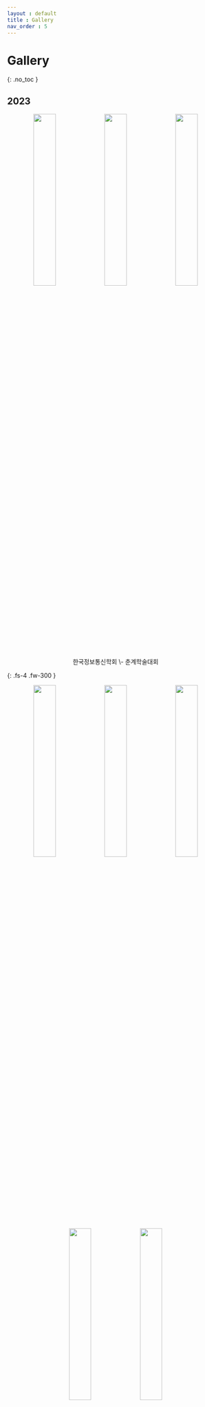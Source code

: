 ```yaml
---
layout : default
title : Gallery
nav_order : 5
---
```


# Gallery
{: .no_toc }

## 2023
<p align="center">
  <img src="https://github.com/sungshincrypto/sungshincrypto.github.io/assets/143777085/ad32f81a-b8fd-40aa-bbf7-eb22d73de325" align="center" width="32%">
  <img src="https://github.com/sungshincrypto/sungshincrypto.github.io/assets/143777085/a2ce9094-5153-4d4c-b71d-87b96122c5b7" align="center" width="32%">
  <img src="https://github.com/sungshincrypto/sungshincrypto.github.io/assets/143777085/b37d85e3-bc26-4344-81ad-7ce29dac5d30" align="center" width="32%">
  <figcaption align="center">한국정보통신학회 \- 춘계학술대회</figcaption>
</p>
{: .fs-4 .fw-300 }  

<p align="center">
  <img src="https://github.com/sungshincrypto/sungshincrypto.github.io/assets/143777085/d9ba2163-c78d-4012-9048-d5792e768333" align="center" width="32%">
  <img src="https://github.com/sungshincrypto/sungshincrypto.github.io/assets/143777085/887b0f1b-906d-4636-b999-dd3837757e24" align="center" width="32%">
  <img src="https://github.com/sungshincrypto/sungshincrypto.github.io/assets/143777085/fe3b5a57-1b23-4862-afec-ba1309003de4" align="center" width="32%">
</p>
<p align="center">
  <img src="https://github.com/sungshincrypto/sungshincrypto.github.io/assets/143777085/0f7128c5-8564-4f43-949f-b2e7ed40e326" align="center" width="32%">
  <img src="https://github.com/sungshincrypto/sungshincrypto.github.io/assets/143777085/4257905f-6279-491a-afcc-d0a5db8d30ce" align="center" width="32%">
</p>
<p align="center">
  <img src="https://github.com/sungshincrypto/sungshincrypto.github.io/assets/143777085/0b587b3a-5880-46d4-861a-d6e775377ee9" align="center" width="32%">
  <img src="https://github.com/sungshincrypto/sungshincrypto.github.io/assets/143777085/a9be9ef8-6002-4f67-8a1a-4e2127fc5e7a" align="center" width="32%">
  <img src="https://github.com/sungshincrypto/sungshincrypto.github.io/assets/143777085/4de0dc0f-3ccf-46c6-8540-e29fcf678bc4" align="center" width="32%">
  <figcaption align="center">IWSEC 2023</figcaption>
</p>
{: .fs-4 .fw-300 }
